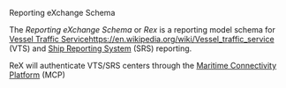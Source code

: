 Reporting eXchange Schema

The *Reporting eXchange Schema* or *Rex* is a reporting model schema for [Vessel Traffic Service]()https://en.wikipedia.org/wiki/Vessel_traffic_service (VTS) and [Ship Reporting System](about:blank) (SRS) reporting.

ReX will authenticate VTS/SRS centers through the [Maritime Connectivity Platform](about:blank) (MCP)
